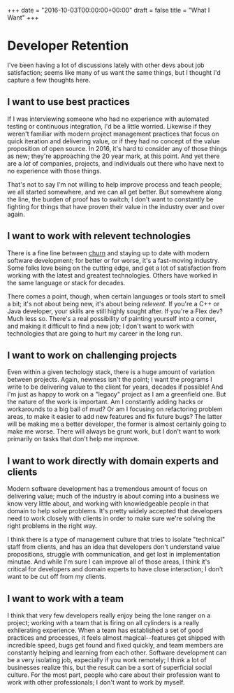 +++
date = "2016-10-03T00:00:00+00:00"
draft = false
title = "What I Want"
+++

# Developer Retention
I've been having a lot of discussions lately with other devs about job satisfaction; seems like many of us want the same things, but I thought I'd capture a few thoughts here.

## I want to use best practices
If I was interviewing someone who had no experience with automated testing or continuous integration, I'd be a little worried.  Likewise if they weren't familiar with modern project management practices that focus on quick iteration and delivering value, or if they had no concept of the value proposition of open source.  In 2016, it's hard to consider any of those things as new; they're approaching the 20 year mark, at this point.  And yet there are a *lot* of companies, projects, and individuals out there who have next to no experience with those things.

That's not to say I'm not willing to help improve process and teach people; we all started somewhere, and we can all get better.  But somewhere along the line, the burden of proof has to switch; I don't want to constantly be fighting for things that have proven their value in the industry over and over again.

## I want to work with relevent technologies
There is a fine line between [churn](http://blog.cleancoder.com/uncle-bob/2016/07/27/TheChurn.html) and staying up to date with modern software development; for better or for worse, it's a fast-moving industry.  Some folks love being on the cutting edge, and get a lot of satisfaction from working with the latest and greatest technologies.  Others have worked in the same language or stack for decades.

There comes a point, though, when certain languages or tools start to smell a bit; it's not about being new, it's about being *relevent*.  If you're a C++ or Java developer, your skills are still highly sought after.  If you're a Flex dev?  Much less so.  There's a real possibility of painting yourself into a corner, and making it difficult to find a new job; I don't want to work with technologies that are going to hurt my career in the long run.

## I want to work on challenging projects
Even within a given techology stack, there is a huge amount of variation between projects.  Again, newness isn't the point; I want the programs I write to be delivering value to the client for years, decades if possible!  And I'm just as happy to work on a "legacy" project as I am a greenfield one.  But the nature of the work is important.  Am I constantly adding hacks or workarounds to a big ball of mud?  Or am I focusing on refactoring problem areas, to make it easier to add new features and fix future bugs?  The latter will be making me a better developer, the former is almost certainly going to make me worse.  There will always be grunt work, but I don't want to work primarily on tasks that don't help me improve.

## I want to work directly with domain experts and clients
Modern software development has a tremendous amount of focus on delivering value; much of the industry is about coming into a business we know very little about, and working with knowledgeable people in that domain to help solve problems.  It's pretty widely accepted that developers need to work closely with clients in order to make sure we're solving the right problems in the right way.

I think there is a type of management culture that tries to isolate "technical" staff from clients, and has an idea that developers don't understand value propositions, struggle with communication, and get lost in implementation minutae.  And while I'm sure I can improve all of those areas, I think it's critical for developers and domain experts to have close interaction; I don't want to be cut off from my clients.

## I want to work with a team
I think that very few developers really enjoy being the lone ranger on a project; working with a team that is firing on all cylinders is a really exhilerating experience.  When a team has established a set of good practices and processes, it feels almost magical--features get shipped with incredible speed, bugs get found and fixed quickly, and team members are constantly helping and learning from each other. Software development can be a very isolating job, expecially if you work remotely; I think a lot of businesses realize this, but the result can be a sort of superficial social culture.  For the most part, people who care about their profession want to work with other professionals; I don't want to work by myself.


